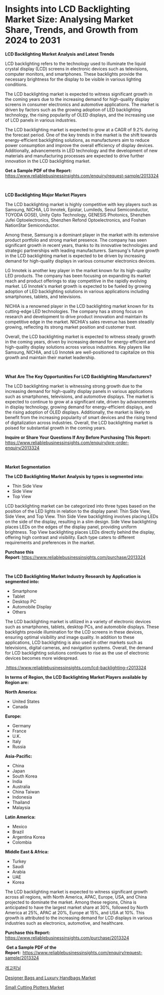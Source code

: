 <p><h1>Insights into LCD Backlighting Market Size: Analysing Market Share, Trends, and Growth from 2024 to 2031</h1></p><p><strong>LCD Backlighting Market Analysis and Latest Trends</strong></p>
<p><p>LCD backlighting refers to the technology used to illuminate the liquid crystal display (LCD) screens in electronic devices such as televisions, computer monitors, and smartphones. These backlights provide the necessary brightness for the display to be visible in various lighting conditions.</p><p>The LCD backlighting market is expected to witness significant growth in the coming years due to the increasing demand for high-quality display screens in consumer electronics and automotive applications. The market is driven by factors such as the growing adoption of LED backlighting technology, the rising popularity of OLED displays, and the increasing use of LCD panels in various industries.</p><p>The LCD backlighting market is expected to grow at a CAGR of 9.2% during the forecast period. One of the key trends in the market is the shift towards energy-efficient backlighting solutions, as manufacturers aim to reduce power consumption and improve the overall efficiency of display devices. Additionally, advancements in LED technology and the development of new materials and manufacturing processes are expected to drive further innovation in the LCD backlighting market.</p></p>
<p><strong>Get a Sample PDF of the Report:&nbsp;</strong> <a href="https://www.reliablebusinessinsights.com/enquiry/request-sample/2013324">https://www.reliablebusinessinsights.com/enquiry/request-sample/2013324</a></p>
<p>&nbsp;</p>
<p><strong>LCD Backlighting Major Market Players</strong></p>
<p><p>The LCD backlighting market is highly competitive with key players such as Samsung, NICHIA, LG Innotek, Epistar, Lumileds, Seoul Semiconductor, TOYODA GOSEI, Unity Opto Technology, GENESIS Photonics, Shenzhen Jufei Optoelectronics, Shenzhen Refond Optoelectronics, and Foshan NationStar Semiconductor.</p><p>Among these, Samsung is a dominant player in the market with its extensive product portfolio and strong market presence. The company has seen significant growth in recent years, thanks to its innovative technologies and strategic partnerships with leading manufacturers. Samsung's future growth in the LCD backlighting market is expected to be driven by increasing demand for high-quality displays in various consumer electronics devices.</p><p>LG Innotek is another key player in the market known for its high-quality LED products. The company has been focusing on expanding its market reach and product offerings to stay competitive in the rapidly evolving market. LG Innotek's market growth is expected to be fueled by growing adoption of LED backlighting solutions in various applications including smartphones, tablets, and televisions.</p><p>NICHIA is a renowned player in the LCD backlighting market known for its cutting-edge LED technologies. The company has a strong focus on research and development to drive product innovation and maintain its competitive edge in the market. NICHIA's sales revenue has been steadily growing, reflecting its strong market position and customer trust.</p><p>Overall, the LCD backlighting market is expected to witness steady growth in the coming years, driven by increasing demand for energy-efficient and high-quality display solutions across various industries. Key players like Samsung, NICHIA, and LG Innotek are well-positioned to capitalize on this growth and maintain their market leadership.</p></p>
<p>&nbsp;</p>
<p><strong>What Are The Key Opportunities For LCD Backlighting Manufacturers?</strong></p>
<p><p>The LCD backlighting market is witnessing strong growth due to the increasing demand for high-quality display panels in various applications such as smartphones, televisions, and automotive displays. The market is expected to continue to grow at a significant rate, driven by advancements in display technology, growing demand for energy-efficient displays, and the rising adoption of OLED displays. Additionally, the market is likely to benefit from the increasing popularity of smart devices and the rising trend of digitalization across industries. Overall, the LCD backlighting market is poised for substantial growth in the coming years.</p></p>
<p><strong>Inquire or Share Your Questions If Any Before Purchasing This Report:</strong> <a href="https://www.reliablebusinessinsights.com/enquiry/pre-order-enquiry/2013324">https://www.reliablebusinessinsights.com/enquiry/pre-order-enquiry/2013324</a></p>
<p>&nbsp;</p>
<p><strong>Market Segmentation</strong></p>
<p><strong>The LCD Backlighting Market Analysis by types is segmented into:</strong></p>
<p><ul><li>Thin Side View</li><li>Side View</li><li>Top View</li></ul></p>
<p><p>LCD backlighting market can be categorized into three types based on the position of the LED lights in relation to the display panel: Thin Side View, Side View, and Top View. Thin Side View backlighting involves placing LEDs on the side of the display, resulting in a slim design. Side View backlighting places LEDs on the edges of the display panel, providing uniform brightness. Top View backlighting places LEDs directly behind the display, offering high contrast and visibility. Each type caters to different requirements and preferences in the market.</p></p>
<p><strong>Purchase this Report:&nbsp;</strong><a href="https://www.reliablebusinessinsights.com/purchase/2013324">https://www.reliablebusinessinsights.com/purchase/2013324</a></p>
<p>&nbsp;</p>
<p><strong>The LCD Backlighting Market Industry Research by Application is segmented into:</strong></p>
<p><ul><li>Smartphone</li><li>Tablet</li><li>Desktop PC</li><li>Automobile Display</li><li>Others</li></ul></p>
<p><p>The LCD backlighting market is utilized in a variety of electronic devices such as smartphones, tablets, desktop PCs, and automobile displays. These backlights provide illumination for the LCD screens in these devices, ensuring optimal visibility and image quality. In addition to these applications, LCD backlighting is also used in other markets such as televisions, digital cameras, and navigation systems. Overall, the demand for LCD backlighting solutions continues to rise as the use of electronic devices becomes more widespread.</p></p>
<p><a href="https://www.reliablebusinessinsights.com/lcd-backlighting-r2013324">&nbsp;https://www.reliablebusinessinsights.com/lcd-backlighting-r2013324</a></p>
<p><strong>In terms of Region, the LCD Backlighting Market Players available by Region are:</strong></p>
<p>
    <p> <strong> North America: </strong>
        <ul>
            <li>United States</li>
            <li>Canada</li>
        </ul>
        </p> 
    <p> <strong> Europe: </strong>
        <ul>
            <li>Germany</li>
            <li>France</li>
            <li>U.K.</li>
            <li>Italy</li>
            <li>Russia</li>
        </ul>
        </p> 
    <p> <strong> Asia-Pacific: </strong>
        <ul>
            <li>China</li>
            <li>Japan</li>
            <li>South Korea</li>
            <li>India</li>
            <li>Australia</li>
            <li>China Taiwan</li>
            <li>Indonesia</li>
            <li>Thailand</li>
            <li>Malaysia</li>
        </ul>
        </p> 
    <p> <strong> Latin America: </strong>
        <ul>
            <li>Mexico</li>
            <li>Brazil</li>
            <li>Argentina Korea</li>
            <li>Colombia</li>
        </ul>
        </p> 
    <p> <strong> Middle East & Africa: </strong>
        <ul>
            <li>Turkey</li>
            <li>Saudi</li>
            <li>Arabia</li>
            <li>UAE</li>
            <li>Korea</li>
        </ul>
    </p>
    </p>
<p><p>The LCD backlighting market is expected to witness significant growth across all regions, with North America, APAC, Europe, USA, and China projected to dominate the market. Among these regions, China is anticipated to have the largest market share at 30%, followed by North America at 25%, APAC at 20%, Europe at 15%, and USA at 10%. This growth is attributed to the increasing demand for LCD displays in various industries such as electronics, automotive, and healthcare.</p></p>
<p><strong>Purchase this Report: </strong><a href="https://www.reliablebusinessinsights.com/purchase/2013324">https://www.reliablebusinessinsights.com/purchase/2013324</a></p>
<p>&nbsp;<strong>Get a Sample PDF of the Report:&nbsp;&nbsp;</strong><a href="https://www.reliablebusinessinsights.com/enquiry/request-sample/2013324">https://www.reliablebusinessinsights.com/enquiry/request-sample/2013324</a></p>
<p><strong></strong></p>
<p><p><a href="https://github.com/vsn7qpua81q/Market-Research-Report-List-2/blob/main/2982891155878.md">레고피닐</a></p><p><a href="https://github.com/JuliaFadel1922/Market-Research-Report-List-1/blob/main/designer-bags-and-luxury-handbags-market.md">Designer Bags and Luxury Handbags Market</a></p><p><a href="https://github.com/faniayasa/Market-Research-Report-List-1/blob/main/small-cutting-plotters-market.md">Small Cutting Plotters Market</a></p></p>